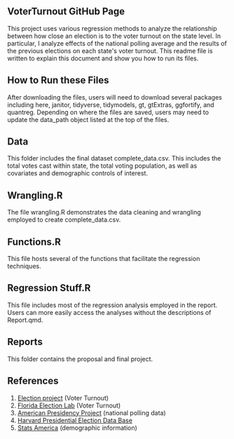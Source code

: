 ## VoterTurnout GitHub Page

This project uses various regression methods to analyze the relationship between how close an election is to the voter turnout on the state level. In particular, I analyze effects of the national polling average and the results of the previous elections on each state's voter turnout. This readme file is written to explain this document and show you how to run its files.

## How to Run these Files
After downloading the files, users will need to download several packages including here, janitor, tidyverse, tidymodels, gt, gtExtras, ggfortify, and quantreg. Depending on where the files are saved, users may need to update the data_path object listed at the top of the files.

## Data
This folder includes the final dataset complete_data.csv. This includes the total votes cast within state, the total voting population, as well as covariates and demographic controls of interest.

## Wrangling.R
The file wrangling.R demonstrates the data cleaning and wrangling employed to create complete_data.csv.

## Functions.R
This file hosts several of the functions that facilitate the regression techniques.

## Regression Stuff.R
This file includes most of the regression analysis employed in the report. Users can more easily access the analyses without the descriptions of Report.qmd.

## Reports
This folder contains the proposal and final project.

## References 
1. [Election project](https://www.electproject.org/election-data/voter-turnout-data) (Voter Turnout)
2. [Florida Election Lab](https://election.lab.ufl.edu/data-archive/national/) (Voter Turnout)
3. [American Presidency Project](https://www.presidency.ucsb.edu/statistics/data/election-year-presidential-preferences) (national polling data)
4. [Harvard Presidential Election Data Base](https://doi.org/10.7910/DVN/42MVDX)
5. [Stats America](https://www.statsamerica.org/downloads/default.aspx) (demographic information)
